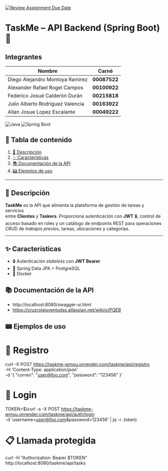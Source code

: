 [![Review Assignment Due Date](https://classroom.github.com/assets/deadline-readme-button-22041afd0340ce965d47ae6ef1cefeee28c7c493a6346c4f15d667ab976d596c.svg)](https://classroom.github.com/a/B1OtWnxS)



# TaskMe – API Backend (Spring Boot) 🚀

## Integrantes
| Nombre                                   | Carné      |
|------------------------------------------|------------|
| Diego Alejandro Montoya Ramírez          | **00087522** |
| Alexander Rafael Rogel Campos            | **00100922** |
| Federico Josué Calderón Durán            | **00215818** |
| Julio Alberto Rodríguez Valencia         | **00163922** |
| Allan Josue Lopez Escalante              | **00049222** |

![Java](https://img.shields.io/badge/Java-17%2B-orange?logo=java)
![Spring Boot](https://img.shields.io/badge/SpringBoot-3.x-brightgreen?logo=springboot)

## 📑 Tabla de contenido
1. [📝 Descripción](#descripción)
2. [✨ Características](#características)
3. [📚 Documentación de la API](#documentación-de-la-api)
4. [📟 Ejemplos de uso](#ejemplos-de-uso)



---

## 📝 Descripción
**TaskMe** es la API que alimenta la plataforma de gestión de tareas y servicios  
entre **Clientes** y **Taskers**. Proporciona autenticación con **JWT** 🔒, control de acceso basado en roles y un catálogo de endpoints REST para operaciones CRUD de *trabajos previos*, tareas, ubicaciones y categorías.

---

## ✨ Características
- 🔒 Autenticación *stateless* con **JWT Bearer**  
- 💾 Spring Data JPA + PostgreSQL   
- 🐳 Docker 


## 📚 Documentación de la API
- http://localhost:8080/swagger-ui.html
- https://cruzrojajuventudss.atlassian.net/wiki/x/PQEB 

## 📟 Ejemplos de uso

# 🤖 Registro
curl -X POST https://taskme-wmou.onrender.com/taskme/api/registro \
  -H 'Content-Type: application/json' \
  -d '{ "correo": "user@foo.com", "password": "123456" }'

# 🔑 Login
TOKEN=$(curl -s -X POST https://taskme-wmou.onrender.com/taskme/api/auth/login \
  -d 'username=user@foo.com&password=123456' | jq -r .token)

# 📋 Llamada protegida
curl -H "Authorization: Bearer $TOKEN" \
  http://localhost:8080/taskme/api/tasks
